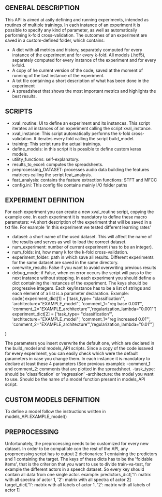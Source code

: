 ## GENERAL DESCRIPTION
This API is aimed at asily defining and running experiments, intended as routines
of multiple trainings. In each instance of an experiment it is possible to specify any kind
of parameter, as well as automatically performing k-fold cross-validation. The outcomes
of an experiment are saved in a custom-defined folder, which contains:
* A dict with all metrics and history, separately computed for every instance of the experiment and for every k-fold. All models (.hdf5), separately computed for every instance of the experiment and for every k-fold.
* A copy of he current version of the code, saved at the moment of running of the last instance of the experiment.
* A txt file containing a short description of what has been done in the experiment
* A spreadsheet that shows the most important metrics and highlights the best results.


## SCRIPTS
* xval_routine: UI to define an experiment and its instances. This script iterates all instances of an experiment calling the script xval_instance.
* xval_instance: This script automatically performs the k-fold cross-validation. It iterates every fold calling the script build_model.
* training: This script runs the actual trainings.
* define_models: in this script it is possible to define custom keras models.
* utility_functions: self-explanatory.
* results_to_excel: computes the spreadsheets.
* preprocessing_DATASET: processes audio data building the features matrices calling the script feat_analysis.
* feat_analysis: contains the feature extraction functions: STFT and MFCC
* config.ini: This config file contains mainly I/O folder paths


## EXPERIMENT DEFINITION
For each experiment you can create a new xval_routine script, copying the example one.
In each experiment it is mandatory to define these macro parameters:
*A short description of the experiment that will be saved in a txt file. For example 'In this experiment we tested different learning rates'
* dataset: a short name of the used dataset. This will affect the name of the results and serves as well to load the correct dataset.
* num_experiment: number of current experiment (has to be an integer).
* num_folds: int, how many k for the k-fold cross-validation.
* experiment_folder: path in which save all results. Different experiments for the same dataset are saved in the same directory.
* overwrite_results: False if you want to avoid overwriting previous results 
* debug_mode: if False, when en error occurs the script will pass to the next instance without stopping.
In each experiment you should define a dict containing the instances of the experiment. The keys should be progressive integers.
Each key/instance has to be a list of strings and each element of a list is a parameter declaration.
Example:\
code(
experiment_dict[1] = ['task_type= "classification"', 'architecture="EXAMPLE_model"',
                 'comment_1="reg base 0.001"', 'comment_2="EXAMPLE_architecture"','regularization_lambda="0.001"']
experiment_dict[2] = ['task_type= "classification"', 'architecture="EXAMPLE_model"',
                 'comment_1="reg increased 0.01"', 'comment_2="EXAMPLE_architecture"','regularization_lambda="0.01"']
                 
)

The parameters you insert overwrite the default one, which are declared in the
build_model and models_API scripts. Since a copy of the code issaved for every
experiment, you can easily check which were the default parameters in case you change them.
In each instance it is mandatory to declare at least these 4 parameters (See previous example):
  -comment_1 and comment_2: comments that are plotted in the spreadsheet.
  -task_type: should be 'classification' or 'regression'
  -architecture: the model you want to use. Should be the name of a model function
    present in models_API script.

## CUSTOM MODELS DEFINITION
To define a model follow the instructions written in models_API.EXAMPLE_model()


## PREPROCESSING
Unfortunately, the preprocessing needs to be customized for every new dataset.
In order to be compatible con the rest of the API, any proprocessing script has to
output 2 dictionaries: 1 containing the predictors and 1 containing the target.
The keys of these dicts has to be the 'foldable items', that is the criterion
that you want to use to divide train-va-test, for example the different actors in
a speech dataset. So every key should contain all data from one single actor.
example:
predictors_dict['1': matrix with all spectra of actor 1,
                '2': matrix with all spectra of actor 2]
target_dict['1': matrix with all labels of actor 1,
            '2': matrix with all labels of actor 1]
